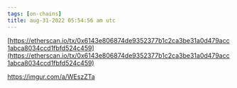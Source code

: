 ```yaml
---
tags: [on-chains]
title: aug-31-2022 05:54:56 am utc
---
```


[https://etherscan.io/tx/0x6143e806874de9352377b1c2ca3be31a0d479acc1abca8034ccd1fbfd524c459](https://etherscan.io/tx/0x6143e806874de9352377b1c2ca3be31a0d479acc1abca8034ccd1fbfd524c459)

https://imgur.com/a/WEszZTa
